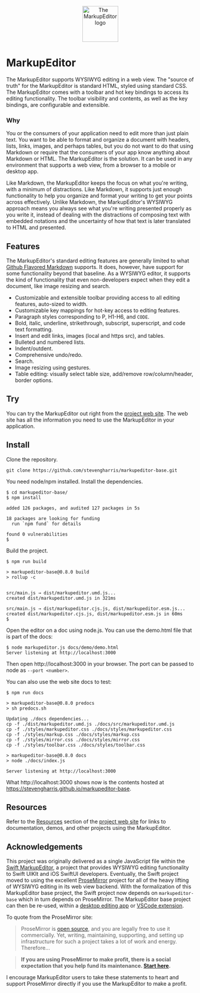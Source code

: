<p align="center">
    <img alt="The MarkupEditor logo" src="https://github.com/user-attachments/assets/c67b6aa0-2576-4a0b-81d0-229ee501b59d" width="96px" height="96px" >
</p>

# MarkupEditor

The MarkupEditor supports WYSIWYG editing in a web view. The "source of truth" for the MarkupEditor is standard HTML, styled using standard CSS.
The MarkupEditor comes with a toolbar and hot key bindings to access its editing functionality. The toolbar visibility and contents, 
as well as the key bindings, are configurable and extensible.

### Why

You or the consumers of your application need to edit more than just plain text. You want to be able to format and organize a document with 
headers, lists, links, images, and perhaps tables, but you do not want to do that using Markdown or require that the consumers of your app 
know anything about Markdown or HTML.  The MarkupEditor is the solution. It can be used in any environment that supports a web view, from a 
browser to a mobile or desktop app.

Like Markdown, the MarkupEditor keeps the focus on what you're writing, with a minimum of distractions. Like Markdown, it supports just enough 
functionality to help you organize and format your writing to get your points across effectively. Unlike Markdown, the MarkupEditor's WYSIWYG 
approach means you always see what you're writing presented properly as you write it, instead of dealing with the distractions of composing 
text with embedded notations and the uncertainty of how that text is later translated to HTML and presented.

## Features

The MarkupEditor's standard editing features are generally limited to what 
[Github Flavored Markdown](https://github.github.com/gfm/) supports. It does, however, have support 
for some functionality beyond that baseline. As a WYSIWYG editor, it supports the kind of functionality that 
even non-developers expect when they edit a document, like image resizing and search.

* Customizable and extensible toolbar providing access to all editing features, auto-sized to width.
* Customizable key mappings for hot-key access to editing features.
* Paragraph styles corresponding to P, H1-H6, and `CODE`.
* Bold, italic, underline, strikethrough, subscript, superscript, and code text formatting.
* Insert and edit links, images (local and https src), and tables.
* Bulleted and numbered lists.
* Indent/outdent.
* Comprehensive undo/redo.
* Search.
* Image resizing using gestures.
* Table editing: visually select table size, add/remove row/column/header, border options.

## Try

You can try the MarkupEditor out right from the [project web site](https://stevengharris.github.io/markupeditor-base/). The web site has all 
the information you need to use the MarkupEditor in your application.

## Install

Clone the repository.

```
git clone https://github.com/stevengharris/markupeditor-base.git
```

You need node/npm installed. Install the dependencies.

```
$ cd markupeditor-base/
$ npm install

added 126 packages, and audited 127 packages in 5s

18 packages are looking for funding
  run `npm fund` for details

found 0 vulnerabilities
$ 
```

Build the project.

```
$ npm run build

> markupeditor-base@0.8.0 build
> rollup -c


src/main.js → dist/markupeditor.umd.js...
created dist/markupeditor.umd.js in 321ms

src/main.js → dist/markupeditor.cjs.js, dist/markupeditor.esm.js...
created dist/markupeditor.cjs.js, dist/markupeditor.esm.js in 60ms
$ 
```

Open the editor on a doc using node.js. You can use the demo.html file that is part of the docs:

```
$ node markupeditor.js docs/demo/demo.html 
Server listening at http://localhost:3000
```

Then open http://localhost:3000 in your browser. The port can be passed to node as `--port <number>`.

You can also use the web site docs to test:

```
$ npm run docs

> markupeditor-base@0.8.0 predocs
> sh predocs.sh

Updating ./docs dependencies...
cp -f ./dist/markupeditor.umd.js ./docs/src/markupeditor.umd.js
cp -f ./styles/markupeditor.css ./docs/styles/markupeditor.css
cp -f ./styles/markup.css ./docs/styles/markup.css
cp -f ./styles/mirror.css ./docs/styles/mirror.css
cp -f ./styles/toolbar.css ./docs/styles/toolbar.css

> markupeditor-base@0.8.0 docs
> node ./docs/index.js

Server listening at http://localhost:3000
```

What http://localhost:3000 shows now is the contents hosted at https://stevengharris.github.io/markupeditor-base.

## Resources

Refer to the [Resources](https://stevengharris.github.io/markupeditor-base/#resources) section of the [project web site](https://stevengharris.github.io/markupeditor-base/)
for links to documentation, demos, and other projects using the MarkupEditor.

## Acknowledgements

This project was originally delivered as a single JavaScript file within the [Swift MarkupEditor](https://github.com/stevengharris/MarkupEditor), 
a project that provides WYSIWYG editing functionality to Swift UIKIt and iOS SwiftUI developers. Eventually, the Swift project moved to using the 
excellent [ProseMirror](https://prosemirror.net) project for all of the heavy lifting of WYSIWYG editing in its web view backend. With the formalization 
of this MarkupEditor base project, the Swift project now depends on `markupeditor-base` which in turn depends on ProseMirror. The MarkupEditor base 
project can then be re-used, within a [desktop editing app](https://github.com/stevengharris/markupeditor-desktop) or 
[VSCode extension](https://github.com/stevengharris/markupeditor-vs).

To quote from the ProseMirror site:

> ProseMirror is [open source](https://github.com/ProseMirror/prosemirror/blob/master/LICENSE), and you are legally free to use it commercially. Yet, writing, maintaining, supporting, and setting up infrastructure for such a project takes a lot of work and energy. Therefore...

> **If you are using ProseMirror to make profit, there is a social expectation that you help fund its maintenance. [Start here](http://marijnhaverbeke.nl/fund/).**

I encourage MarkupEditor users to take these statements to heart and support ProseMirror directly if you use the MarkupEditor to make a profit.


